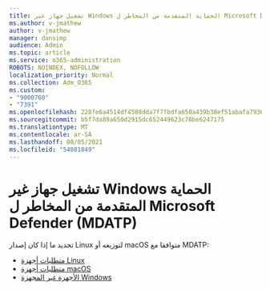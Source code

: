 ```yaml
---
title: تشغيل جهاز غير Windows الحماية المتقدمة من المخاطر ل Microsoft Defender (MDATP)
ms.author: v-jmathew
author: v-jmathew
manager: dansimp
audience: Admin
ms.topic: article
ms.service: o365-administration
ROBOTS: NOINDEX, NOFOLLOW
localization_priority: Normal
ms.collection: Adm_O365
ms.custom:
- "9000760"
- "7391"
ms.openlocfilehash: 228fe6a4514df4508dda7f7fbdfa650a439b38ef51abafa7936afa4ecfd54e04
ms.sourcegitcommit: b5f7da89a650d2915dc652449623c78be6247175
ms.translationtype: MT
ms.contentlocale: ar-SA
ms.lasthandoff: 08/05/2021
ms.locfileid: "54081849"
---
```

# <a name="onboard-a-non-windows-device-to-microsoft-defender-advanced-threat-protection-mdatp"></a>تشغيل جهاز غير Windows الحماية المتقدمة من المخاطر ل Microsoft Defender (MDATP)

تحديد ما إذا كان إصدار Linux لتوزيعه أو macOS متوافقا مع MDATP:

- [متطلبات أجهزة Linux](https://go.microsoft.com/fwlink/?linkid=2143462)
- [متطلبات أجهزة macOS](https://go.microsoft.com/fwlink/?linkid=2143461)
- [الأجهزة غير المجهزة Windows](https://go.microsoft.com/fwlink/?linkid=2143628)
